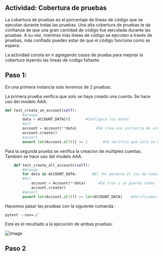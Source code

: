 ## Actividad: Cobertura de pruebas

La cobertura de pruebas es el porcentaje de líneas de código que se ejecutan durante todas las pruebas. 
Una alta cobertura de pruebas te da confianza de que una gran cantidad de código fue ejecutada durante las pruebas.
A su vez, mientras más líneas de código se ejecuten a través de pruebas, más confiado puedes estar de que el código funciona como se espera.

La actividad consta en ir agregando casos de prueba para mejorar la cobertura leyendo las lineas de codigo faltante.

## Paso 1:
En una primera instancia solo tenemos de 2 pruebas.

La primera prueba verifica que solo se haya creado una cuenta. Se hace uso del modelo AAA.
```python
def test_create_an_account(self):
        #arange
        data = ACCOUNT_DATA[0]       #Configura los datos
        #act
        account = Account(**data)         #Se crea una instancia de account incluyendo sus datos para luego guardarlos
        account.create()
        #assert
        assert len(Account.all()) == 1       #Se verifica que solo se haya creado una sola cuenta
```

Para la segunda prueba se verifica la creacion de multiples cuentas. Tambien se hace uso del modelo AAA.

```python
    def test_create_all_accounts(self):
        #Arange
        for data in ACCOUNT_DATA:       #El for permite el uso de todos los datos de ACCOUNT_DATA
        #Act
            account = Account(**data)      #Se crea y se guarda todas las cuentas de la base de datos
            account.create()
        #Assert
        assert len(Account.all()) == len(ACCOUNT_DATA)    #Verificamos con len() si la cantidad de cuentas creadas son las mismas que estas en ACCOUNT_DATA
```

Hacemos pasar las pruebas con la siguiente comanda :

```
pytest --cov=./
```
Este es el resultado a la ejecución de ambas pruebas:

![image](https://github.com/user-attachments/assets/5b549ec2-2e88-4875-8404-15c028d4f169)


## Paso 2 
